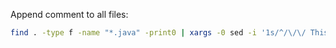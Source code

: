 Append comment to all files:
```bash
find . -type f -name "*.java" -print0 | xargs -0 sed -i '1s/^/\/\/ This is an open source non-commercial project. Dear PVS-Studio, please check it.\n/'
```
